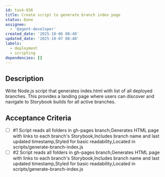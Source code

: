 ```yaml
---
id: task-036
title: Create script to generate branch index page
status: Done
assignee:
  - '@agent-developer'
created_date: '2025-10-06 08:48'
updated_date: '2025-10-07 08:40'
labels:
  - deployment
  - scripting
dependencies: []
---
```


## Description

<!-- SECTION:DESCRIPTION:BEGIN -->
Write Node.js script that generates index.html with list of all deployed branches. This provides a landing page where users can discover and navigate to Storybook builds for all active branches.
<!-- SECTION:DESCRIPTION:END -->

## Acceptance Criteria
<!-- AC:BEGIN -->
- [ ] #1 Script reads all folders in gh-pages branch,Generates HTML page with links to each branch's Storybook,Includes branch name and last updated timestamp,Styled for basic readability,Located in scripts/generate-branch-index.js
- [ ] #2 Script reads all folders in gh-pages branch,Generates HTML page with links to each branch's Storybook,Includes branch name and last updated timestamp,Styled for basic readability,Located in scripts/generate-branch-index.js
<!-- AC:END -->
